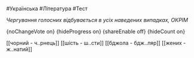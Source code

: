 #Українська #Література #Тест

*Чергування голосних відбувається в усіх наведених випадках, ОКРІМ*

{noChangeVote on}
{hideProgress on}
{shareEnable off}
{hideCount on}

[[чорний - ч..рнець]]
[[шість - ш..сти]]
[[бджола - бдж..ляр]]
[[жених - ж..натий]]
